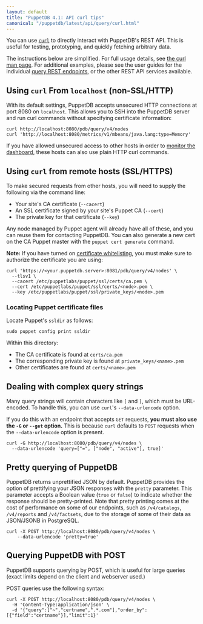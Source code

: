 ```yaml
---
layout: default
title: "PuppetDB 4.1: API curl tips"
canonical: "/puppetdb/latest/api/query/curl.html"
---
```


[curl]: http://curl.haxx.se/docs/manpage.html
[dashboard]: ../../maintain_and_tune.html#monitor-the-performance-dashboard
[whitelist]: ../../configure.html#certificate-whitelist
[entities]: ./v4/entities.html

You can use [`curl`][curl] to directly interact with PuppetDB's REST API. This is useful for testing, prototyping, and quickly fetching arbitrary data.

The instructions below are simplified. For full usage details, see [the curl man page][curl]. For additional examples, please see the user guides for the individual [query REST endpoints][entities], or the other REST API services available.

## Using `curl` From `localhost` (non-SSL/HTTP)

With its default settings, PuppetDB accepts unsecured HTTP connections at port 8080 on `localhost`. This allows you to SSH into the PuppetDB server and run curl commands without specifying certificate information:

    curl http://localhost:8080/pdb/query/v4/nodes
    curl 'http://localhost:8080/metrics/v1/mbeans/java.lang:type=Memory'

If you have allowed unsecured access to other hosts in order to [monitor the dashboard][dashboard], these hosts can also use plain HTTP curl commands.

## Using `curl` from remote hosts (SSL/HTTPS)

To make secured requests from other hosts, you will need to supply the following via the command line:

* Your site's CA certificate (`--cacert`)
* An SSL certificate signed by your site's Puppet CA (`--cert`)
* The private key for that certificate (`--key`)

Any node managed by Puppet agent will already have all of these, and you can reuse them for contacting PuppetDB. You can also generate a new cert on the CA Puppet master with the `puppet cert generate` command.

**Note:** If you have turned on [certificate whitelisting][whitelist], you must make sure to authorize the certificate you are using:

    curl 'https://<your.puppetdb.server>:8081/pdb/query/v4/nodes' \
      --tlsv1 \
      --cacert /etc/puppetlabs/puppet/ssl/certs/ca.pem \
      --cert /etc/puppetlabs/puppet/ssl/certs/<node>.pem \
      --key /etc/puppetlabs/puppet/ssl/private_keys/<node>.pem

### Locating Puppet certificate files

Locate Puppet's `ssldir` as follows:

    sudo puppet config print ssldir

Within this directory:

* The CA certificate is found at `certs/ca.pem`
* The corresponding private key is found at `private_keys/<name>.pem`
* Other certificates are found at `certs/<name>.pem`

## Dealing with complex query strings

Many query strings will contain characters like `[` and `]`, which must be URL-encoded. To handle this, you can use `curl`'s `--data-urlencode` option.

If you do this with an endpoint that accepts `GET` requests, **you must also use the `-G` or `--get` option.** This is because `curl` defaults to `POST` requests when the `--data-urlencode` option is present.

    curl -G http://localhost:8080/pdb/query/v4/nodes \
      --data-urlencode 'query=["=", ["node", "active"], true]'

## Pretty querying of PuppetDB

PuppetDB returns unprettified JSON by default. PuppetDB provides the option of
prettifying your JSON responses with the `pretty` parameter. This parameter
accepts a Boolean value (`true` or `false`) to indicate whether the response
should be pretty-printed. Note that pretty printing comes at the cost of
performance on some of our endpoints, such as `/v4/catalogs`, `/v4/reports` and
`/v4/factsets`, due to the storage of some of their data as JSON/JSONB in PostgreSQL.

    curl -X POST http://localhost:8080/pdb/query/v4/nodes \
        --data-urlencode 'pretty=true'

## Querying PuppetDB with POST

PuppetDB supports querying by POST, which is useful for large
queries (exact limits depend on the client and webserver used.)

POST queries use the following syntax:

    curl -X POST http://localhost:8080/pdb/query/v4/nodes \
      -H 'Content-Type:application/json' \
      -d '{"query":["~","certname",".*.com"],"order_by":[{"field":"certname"}],"limit":1}'
